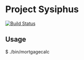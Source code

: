 Project Sysiphus
================

[![Build Status](https://travis-ci.org/codecoms/ProjectSysiphus.svg?branch=master)](https://travis-ci.org/codecoms/ProjectSysiphus)

## Usage

  $ ./bin/mortgagecalc


